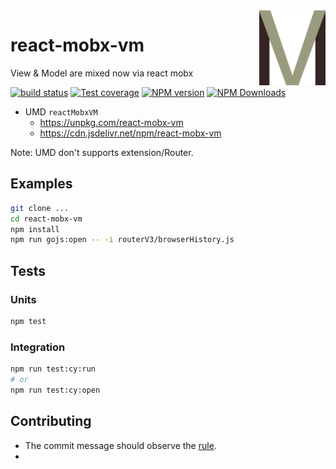 <img src="./logo.svg" alt="logo" height="120" align="right" />

# react-mobx-vm

View & Model are mixed now via react mobx

[![build status](https://img.shields.io/travis/imcuttle/react-mobx-vm/master.svg?style=flat-square)](https://travis-ci.org/imcuttle/react-mobx-vm)
[![Test coverage](https://img.shields.io/codecov/c/github/imcuttle/react-mobx-vm.svg?style=flat-square)](https://codecov.io/github/imcuttle/react-mobx-vm?branch=master)
[![NPM version](https://img.shields.io/npm/v/react-mobx-vm.svg?style=flat-square)](https://www.npmjs.com/package/react-mobx-vm)
[![NPM Downloads](https://img.shields.io/npm/dm/react-mobx-vm.svg?style=flat-square&maxAge=43200)](https://www.npmjs.com/package/react-mobx-vm)

- UMD `reactMobxVM`
  - https://unpkg.com/react-mobx-vm
  - https://cdn.jsdelivr.net/npm/react-mobx-vm

Note: UMD don't supports extension/Router.

## Examples

```bash
git clone ...
cd react-mobx-vm
npm install
npm run gojs:open -- -i routerV3/browserHistory.js 
```

## Tests
### Units
```bash
npm test
```

### Integration
```bash
npm run test:cy:run
# or 
npm run test:cy:open
```

## Contributing

- The commit message should observe the [rule](http://www.ruanyifeng.com/blog/2016/01/commit_message_change_log.html).
- 
